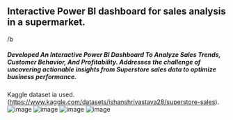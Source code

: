 ## Interactive Power BI dashboard for sales analysis in a supermarket.
/b
##### Developed An Interactive Power BI Dashboard To Analyze Sales Trends, Customer Behavior, And Profitability. Addresses the challenge of uncovering actionable insights from Superstore sales data to optimize business performance.
Kaggle dataset ia used.(https://www.kaggle.com/datasets/ishanshrivastava28/superstore-sales).
![image](https://github.com/user-attachments/assets/4c9d6a99-04fd-4365-97be-9b3db45c8ed1)
![image](https://github.com/user-attachments/assets/ecf74ee1-ba25-4c5e-b3cc-5fc218eddf2f)
![image](https://github.com/user-attachments/assets/6cc36f31-51b9-46a9-8c7d-79e3dd7278fc)
![image](https://github.com/user-attachments/assets/d1a4e607-9cf4-4836-a00a-730b840a7ada)








